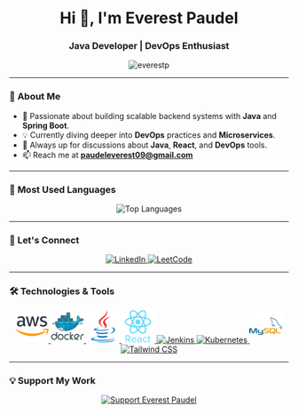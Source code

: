 <h1 align="center">Hi 👋, I'm Everest Paudel</h1>
<h3 align="center">Java Developer | DevOps Enthusiast</h3>

<p align="center">
  <img src="https://komarev.com/ghpvc/?username=everestp&label=Profile%20views&color=0e75b6&style=flat" alt="everestp" />
</p>

---

### 🌱 **About Me**
- 🚀 Passionate about building scalable backend systems with **Java** and **Spring Boot**.
- 💡 Currently diving deeper into **DevOps** practices and **Microservices**.
- 💬 Always up for discussions about **Java**, **React**, and **DevOps** tools.
- 📫 Reach me at **paudeleverest09@gmail.com**

---

### 🔹 **Most Used Languages**
<p align="center">
  <img src="https://github-readme-stats.vercel.app/api/top-langs/?username=everestp&layout=compact&theme=radical" alt="Top Languages"/>
</p>

---

### 🔗 **Let's Connect**
<p align="center">
  <a href="https://linkedin.com/in/everestp" target="blank">
    <img src="https://img.shields.io/badge/LinkedIn-0A66C2?style=flat&logo=linkedin&logoColor=white" alt="LinkedIn" />
  </a>
  <a href="https://www.leetcode.com/everestp" target="blank">
    <img src="https://img.shields.io/badge/LeetCode-FFA116?style=flat&logo=leetcode&logoColor=black" alt="LeetCode" />
  </a>
</p>

---

### 🛠 **Technologies & Tools**
<p align="center">
  <a href="https://aws.amazon.com" target="_blank">
    <img src="https://raw.githubusercontent.com/devicons/devicon/master/icons/amazonwebservices/amazonwebservices-original-wordmark.svg" alt="AWS" width="60" height="60"/>
  </a>
  <a href="https://www.docker.com/" target="_blank">
    <img src="https://raw.githubusercontent.com/devicons/devicon/master/icons/docker/docker-original-wordmark.svg" alt="Docker" width="60" height="60"/>
  </a>
  <a href="https://www.java.com" target="_blank">
    <img src="https://raw.githubusercontent.com/devicons/devicon/master/icons/java/java-original.svg" alt="Java" width="60" height="60"/>
  </a>
  <a href="https://reactjs.org/" target="_blank">
    <img src="https://raw.githubusercontent.com/devicons/devicon/master/icons/react/react-original-wordmark.svg" alt="React" width="60" height="60"/>
  </a>
  <a href="https://www.jenkins.io" target="_blank">
    <img src="https://www.vectorlogo.zone/logos/jenkins/jenkins-icon.svg" alt="Jenkins" width="60" height="60"/>
  </a>
  <a href="https://kubernetes.io" target="_blank">
    <img src="https://www.vectorlogo.zone/logos/kubernetes/kubernetes-icon.svg" alt="Kubernetes" width="60" height="60"/>
  </a>
  <a href="https://mysql.com/" target="_blank">
    <img src="https://raw.githubusercontent.com/devicons/devicon/master/icons/mysql/mysql-original-wordmark.svg" alt="MySQL" width="60" height="60"/>
  </a>
  <a href="https://tailwindcss.com/" target="_blank">
    <img src="https://www.vectorlogo.zone/logos/tailwindcss/tailwindcss-icon.svg" alt="Tailwind CSS" width="60" height="60"/>
  </a>
</p>

---

### 💡 **Support My Work**
<p align="center">
  <a href="https://ko-fi.com/everestp">
    <img src="https://cdn.ko-fi.com/cdn/kofi3.png?v=3" height="50" width="210" alt="Support Everest Paudel"/>
  </a>
</p>
